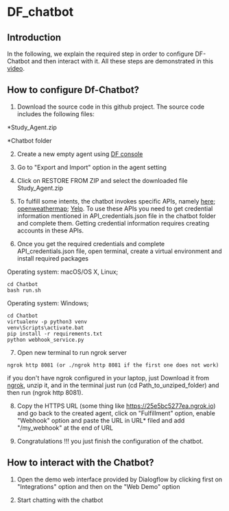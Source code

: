 # DF_chatbot

## Introduction 
In the following, we explain the required step in order to configure DF-Chatbot and then interact with it. All these steps are demonstrated in this [video](https://drive.google.com/file/d/1_dwLW0SgkQHw-pU6RHTVlWK1JT-MCZIT/view?usp=sharing).
## How to configure Df-Chatbot? 
1. Download the source code in this github project. The source code includes the following files:

  *Study_Agent.zip
  
  *Chatbot folder
  
2. Create a new empty agent using  [DF console](https://dialogflow.cloud.google.com/)

3. Go to "Export and Import" option in the agent setting

4. Click on RESTORE FROM ZIP and select the downloaded file Study_Agent.zip
5. To fulfill some intents, the chatbot invokes specific APIs, namely [here](https://developer.here.com/); [openweathermap](https://openweathermap.org/api); [Yelp](https://www.yelp.com/developers/documentation/v3). To use these APIs you need to get credential information mentioned in API_credentials.json file in the chatbot folder and complete them. Getting credential information requires creating accounts in these APIs.

6. Once you get the required credentials and complete API_credentials.json file, open terminal, create a virtual environment and install required packages

Operating system: macOS/OS X, Linux; 
```
cd Chatbot
bash run.sh
```

Operating system: Windows; 
```
cd Chatbot
virtualenv -p python3 venv
venv\Scripts\activate.bat
pip install -r requirements.txt
python webhook_service.py
```

7. Open new terminal to run ngrok server

```
ngrok http 8081 (or ./ngrok http 8081 if the first one does not work) 
```
if you don't have ngrok configured in your laptop, just Download it from [ngrok](https://ngrok.com/download), unzip it, and in the terminal just run (cd Path_to_unziped_folder) and then run (ngrok http 8081).

8. Copy the HTTPS URL (some thing like https://25e5bc5277ea.ngrok.io) and go back to the created agent, click on "Fulfillment" option, enable "Webhook" option and paste the URL in URL* filed and add "/my_webhook" at the end of URL 

9. Congratulations !!! you just finish the configuration of the chatbot.

## How to interact with the Chatbot?  

1. Open the demo web interface provided by Dialogflow by clicking first on "Integrations" option and then on the "Web Demo" option

2. Start chatting with the chatbot





